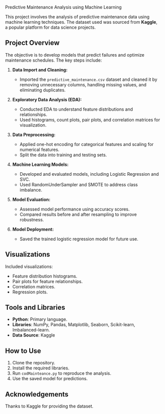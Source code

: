  Predictive Maintenance Analysis using Machine Learning

This project involves the analysis of predictive maintenance data using machine learning techniques. The dataset used was sourced from **Kaggle**, a popular platform for data science projects.

## Project Overview

The objective is to develop models that predict failures and optimize maintenance schedules. The key steps include:

1. **Data Import and Cleaning:**
   - Imported the `predictive_maintenance.csv` dataset and cleaned it by removing unnecessary columns, handling missing values, and eliminating duplicates.

2. **Exploratory Data Analysis (EDA):**
   - Conducted EDA to understand feature distributions and relationships.
   - Used histograms, count plots, pair plots, and correlation matrices for visualization.

3. **Data Preprocessing:**
   - Applied one-hot encoding for categorical features and scaling for numerical features.
   - Split the data into training and testing sets.

4. **Machine Learning Models:**
   - Developed and evaluated models, including Logistic Regression and SVC.
   - Used RandomUnderSampler and SMOTE to address class imbalance.

5. **Model Evaluation:**
   - Assessed model performance using accuracy scores.
   - Compared results before and after resampling to improve robustness.

6. **Model Deployment:**
   - Saved the trained logistic regression model for future use.

## Visualizations

Included visualizations:
- Feature distribution histograms.
- Pair plots for feature relationships.
- Correlation matrices.
- Regression plots.

## Tools and Libraries

- **Python**: Primary language.
- **Libraries**: NumPy, Pandas, Matplotlib, Seaborn, Scikit-learn, Imbalanced-learn.
- **Data Source**: Kaggle

## How to Use

1. Clone the repository.
2. Install the required libraries.
3. Run `codMainteance.py` to reproduce the analysis.
4. Use the saved model for predictions.

## Acknowledgements

Thanks to Kaggle for providing the dataset.

